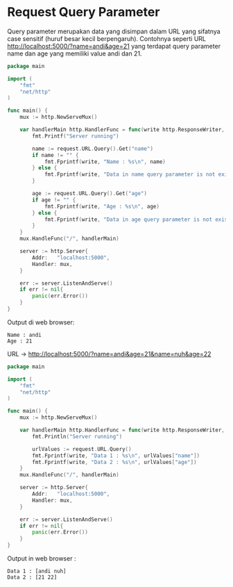 # Request Query Parameter

Query parameter merupakan data yang disimpan dalam URL yang sifatnya case sensitif (huruf besar kecil berpengaruh). Contohnya seperti URL [http://localhost:5000/?name=andi\&age=21](http://localhost:5000/?name=andi\&age=21\&name=nuh\&age=22) yang terdapat query parameter name dan age yang memiliki value andi dan 21.

```go
package main

import (
	"fmt"
	"net/http"
)

func main() {
	mux := http.NewServeMux()

	var handlerMain http.HandlerFunc = func(write http.ResponseWriter, request *http.Request) {
		fmt.Printf("Server running")

		name := request.URL.Query().Get("name")
		if name != "" {
			fmt.Fprintf(write, "Name : %s\n", name)
		} else {
			fmt.Fprintf(write, "Data in name query parameter is not exist\n")
		}

		age := request.URL.Query().Get("age")
		if age != "" {
			fmt.Fprintf(write, "Age : %s\n", age)
		} else {
			fmt.Fprintf(write, "Data in age query parameter is not exist\n")
		}
	}
	mux.HandleFunc("/", handlerMain)

	server := http.Server{
		Addr:   "localhost:5000",
		Handler: mux,
	}

	err := server.ListenAndServe()
	if err != nil{
		panic(err.Error())
	}
}
```

Output di web browser:

```
Name : andi
Age : 21
```

URL -> [http://localhost:5000/?name=andi\&age=21\&name=nuh\&age=22](http://localhost:5000/?name=andi\&age=21\&name=nuh\&age=22)

```go
package main

import (
	"fmt"
	"net/http"
)

func main() {
	mux := http.NewServeMux()

	var handlerMain http.HandlerFunc = func(write http.ResponseWriter, request *http.Request) {
		fmt.Println("Server running")

		urlValues := request.URL.Query()
		fmt.Fprintf(write, "Data 1 : %s\n", urlValues["name"])
		fmt.Fprintf(write, "Data 2 : %s\n", urlValues["age"])
	}
	mux.HandleFunc("/", handlerMain)

	server := http.Server{
		Addr:   "localhost:5000",
		Handler: mux,
	}

	err := server.ListenAndServe()
	if err != nil{
		panic(err.Error())
	}
}
```

Output in web browser :

```
Data 1 : [andi nuh]
Data 2 : [21 22]
```
